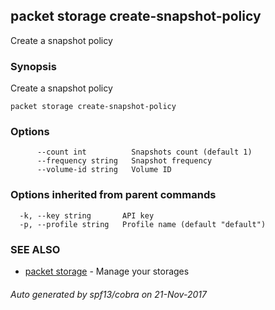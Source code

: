 ## packet storage create-snapshot-policy

Create a snapshot policy

### Synopsis


Create a snapshot policy

```
packet storage create-snapshot-policy
```

### Options

```
      --count int          Snapshots count (default 1)
      --frequency string   Snapshot frequency
      --volume-id string   Volume ID
```

### Options inherited from parent commands

```
  -k, --key string       API key
  -p, --profile string   Profile name (default "default")
```

### SEE ALSO
* [packet storage](packet_storage.md)	 - Manage your storages

###### Auto generated by spf13/cobra on 21-Nov-2017
